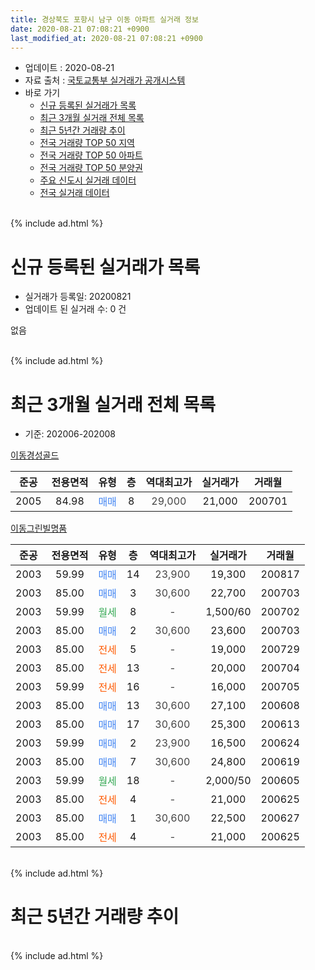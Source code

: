 ```yaml
---
title: 경상북도 포항시 남구 이동 아파트 실거래 정보
date: 2020-08-21 07:08:21 +0900
last_modified_at: 2020-08-21 07:08:21 +0900
---
```


* 업데이트 : 2020-08-21
* 자료 출처 : [국토교통부 실거래가 공개시스템](http://rt.molit.go.kr)
* 바로 가기
    * [신규 등록된 실거래가 목록](#신규-등록된-실거래가-목록)
    * [최근 3개월 실거래 전체 목록](#최근-3개월-실거래-전체-목록)
    * [최근 5년간 거래량 추이](#최근-5년간-거래량-추이)
    * [전국 거래량 TOP 50 지역](https://inasie.github.io/apt-trade-info/최근-3개월-전국에서-가장-거래가-많이-발생한-지역)
    * [전국 거래량 TOP 50 아파트](https://inasie.github.io/apt-trade-info/최근-3개월-전국에서-가장-거래가-많이-발생한-아파트)
    * [전국 거래량 TOP 50 분양권](https://inasie.github.io/apt-trade-info/최근-3개월-전국에서-가장-거래가-많이-발생한-분양권)
    * [주요 신도시 실거래 데이터](https://inasie.github.io/apt-trade-info/주요-신도시)
    * [전국 실거래 데이터](https://inasie.github.io/apt-trade-info/전국)
<br>
{% include ad.html %}
<br>

# 신규 등록된 실거래가 목록
* 실거래가 등록일: 20200821
* 업데이트 된 실거래 수: 0 건

없음

<br>
{% include ad.html %}
<br>

# 최근 3개월 실거래 전체 목록
* 기준: 202006-202008


[이동경성골드](https://search.naver.com/search.naver?query=%EA%B2%BD%EC%83%81%EB%B6%81%EB%8F%84+%ED%8F%AC%ED%95%AD%EC%8B%9C+%EB%82%A8%EA%B5%AC+%EC%9D%B4%EB%8F%99+%EC%9D%B4%EB%8F%99%EA%B2%BD%EC%84%B1%EA%B3%A8%EB%93%9C)

|준공|전용면적|유형|층|역대최고가|실거래가|거래월|
|:---:|:---:|:---:|:---:|:---:|:---:|:---:|
|2005|84.98|<span style="color:#4285f3">매매</span>|8|<span style="color:#444444">29,000</span>|21,000|200701|

[이동그린빌명품](https://search.naver.com/search.naver?query=%EA%B2%BD%EC%83%81%EB%B6%81%EB%8F%84+%ED%8F%AC%ED%95%AD%EC%8B%9C+%EB%82%A8%EA%B5%AC+%EC%9D%B4%EB%8F%99+%EC%9D%B4%EB%8F%99%EA%B7%B8%EB%A6%B0%EB%B9%8C%EB%AA%85%ED%92%88)

|준공|전용면적|유형|층|역대최고가|실거래가|거래월|
|:---:|:---:|:---:|:---:|:---:|:---:|:---:|
|2003|59.99|<span style="color:#4285f3">매매</span>|14|<span style="color:#444444">23,900</span>|19,300|200817|
|2003|85.00|<span style="color:#4285f3">매매</span>|3|<span style="color:#444444">30,600</span>|22,700|200703|
|2003|59.99|<span style="color:#34a853">월세</span>|8|<span style="color:#444444">-</span>|1,500/60|200702|
|2003|85.00|<span style="color:#4285f3">매매</span>|2|<span style="color:#444444">30,600</span>|23,600|200703|
|2003|85.00|<span style="color:#ff5a00">전세</span>|5|<span style="color:#444444">-</span>|19,000|200729|
|2003|85.00|<span style="color:#ff5a00">전세</span>|13|<span style="color:#444444">-</span>|20,000|200704|
|2003|59.99|<span style="color:#ff5a00">전세</span>|16|<span style="color:#444444">-</span>|16,000|200705|
|2003|85.00|<span style="color:#4285f3">매매</span>|13|<span style="color:#444444">30,600</span>|27,100|200608|
|2003|85.00|<span style="color:#4285f3">매매</span>|17|<span style="color:#444444">30,600</span>|25,300|200613|
|2003|59.99|<span style="color:#4285f3">매매</span>|2|<span style="color:#444444">23,900</span>|16,500|200624|
|2003|85.00|<span style="color:#4285f3">매매</span>|7|<span style="color:#444444">30,600</span>|24,800|200619|
|2003|59.99|<span style="color:#34a853">월세</span>|18|<span style="color:#444444">-</span>|2,000/50|200605|
|2003|85.00|<span style="color:#ff5a00">전세</span>|4|<span style="color:#444444">-</span>|21,000|200625|
|2003|85.00|<span style="color:#4285f3">매매</span>|1|<span style="color:#444444">30,600</span>|22,500|200627|
|2003|85.00|<span style="color:#ff5a00">전세</span>|4|<span style="color:#444444">-</span>|21,000|200625|


<br>
{% include ad.html %}
<br>

# 최근 5년간 거래량 추이


<div style="width:100%;">
    <canvas id="deal_progress" height="200"></canvas>
</div>

<script>
new Chart(document.getElementById("deal_progress"), {
    type: 'line',
    data: {
        labels: ['201508','201509','201510','201511','201512','201601','201602','201603','201604','201605','201606','201607','201608','201609','201610','201611','201612','201701','201702','201703','201704','201705','201706','201707','201708','201709','201710','201711','201712','201801','201802','201803','201804','201805','201806','201807','201808','201809','201810','201811','201812','201901','201902','201903','201904','201905','201906','201907','201908','201909','201910','201911','201912','202001','202002','202003','202004','202005','202006','202007','202008'],
        datasets: [{
            label: '매매',
            pointRadius: 1,
            data: [3, 2, 2, 4, 2, 3, 0, 2, 1, 2, 1, 2, 2, 3, 1, 2, 2, 2, 1, 3, 2, 4, 3, 2, 2, 2, 3, 2, 4, 2, 2, 2, 0, 1, 1, 0, 0, 3, 2, 2, 0, 4, 0, 5, 5, 2, 1, 1, 2, 4, 8, 7, 4, 7, 9, 7, 1, 3, 5, 3, 1],
            borderColor: "rgba(255, 201, 14, 1)",
            backgroundColor: "rgba(255, 201, 14, 0.5)",
            fill: false,
            lineTension: 0
        },{
            label: '전월세',
            pointRadius: 1,
            data: [0, 0, 0, 2, 4, 3, 5, 2, 2, 2, 1, 3, 1, 1, 2, 2, 2, 4, 1, 1, 3, 2, 1, 0, 2, 4, 0, 2, 2, 5, 4, 1, 1, 1, 1, 3, 3, 1, 1, 2, 3, 3, 2, 3, 7, 0, 1, 1, 3, 0, 5, 2, 2, 7, 4, 0, 3, 4, 3, 4, 0],
            borderColor: "rgba(0, 141, 185, 1)",
            backgroundColor: "rgba(0, 141, 185, 0.5)",
            fill: false,
            lineTension: 0
        }
        ]
    },
    options: {
        responsive: true,
        title: {
            display: false
        },
        tooltips: {
            mode: 'index',
            intersect: false
        },
        hover: {
            mode: 'nearest',
            intersect: true
        },
        scales: {
            xAxes: [{
                display: true,
                scaleLabel: {
                    display: true,
                    labelString: '년/월'
                }
            }],
            yAxes: [{
                display: true,
                ticks: {
                    suggestedMin: 0,
                },
                scaleLabel: {
                    display: true,
                    labelString: '실거래 수'
                }
            }]
        }
    }
});

</script>


<br>
{% include ad.html %}
<br>

